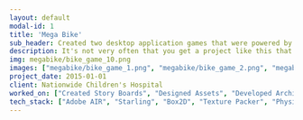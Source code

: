 ```yaml
---
layout: default
modal-id: 1
title: 'Mega Bike'
sub_header: Created two desktop application games that were powered by a child's bike with the intention of encouraging children with Muscular Dystrophy to work out their muscles.
description: It's not very often that you get a project like this that comes along.  I was tasked with creating two interactive games that could be powered by a kids stationary bike.  The overall goal of this project was to motivate the children to ride the bike at home and in return strengthen their muscles.
img: megabike/bike_game_10.png
images: ["megabike/bike_game_1.png", "megabike/bike_game_2.png", "megabike/bike_game_3.png", "megabike/bike_game_4.png", "megabike/bike_game_5.png", "megabike/bike_game_6.png", "megabike/bike_game_7.png", "megabike/bike_game_8.png", "megabike/bike_game_9.png", "megabike/bike_game_10.png", "megabike/bike_game_11.png", "megabike/bike_game_12.png", "megabike/bike_game_13.png", "megabike/bike_game_14.png", "megabike/bike_game_15.png", "megabike/bike_game_16.png"]
project_date: 2015-01-01
client: Nationwide Children's Hospital
worked_on: ["Created Story Boards", "Designed Assets", "Developed Architecture", "Created Games", "Configured Tablets"]
tech_stack: ["Adobe AIR", "Starling", "Box2D", "Texture Packer", "Physics Editor"]
---
```

